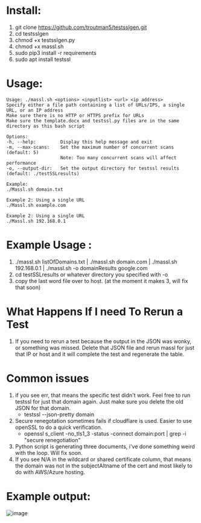# Install:
1. git clone https://github.com/troutman5/testsslgen.git
2. cd testsslgen
3. chmod +x testsslgen.py
4. chmod +x massl.sh
5. sudo pip3 install -r requirements
6. sudo apt install testssl


# Usage:
  ```
 Usage: ./massl.sh <options> <inputlist> <url> <ip address>
  Specify either a file path containing a list of URLs/IPS, a single URL, or an IP address
  Make sure there is no HTTP or HTTPS prefix for URLs
  Make sure the template.docx and testssl.py files are in the same directory as this bash script

Options:
  -h, --help:         Display this help message and exit
  -m, --max-scans:    Set the maximum number of concurrent scans (default: 5)
                      Note: Too many concurrent scans will affect performance
  -o, --output-dir:   Set the output directory for testssl results (default: ./testSSLresults)

Example:
  ./Massl.sh domain.txt

Example 2: Using a single URL
  ./Massl.sh example.com

Example 2: Using a single URL
  ./Massl.sh 192.168.0.1

```

# Example Usage :
1. ./massl.sh listOfDomains.txt | ./massl.sh domain.com | ./massl.sh 192.168.0.1 | ./massl.sh -o domainResults google.com 
2. cd testSSLresults or whatever directory you specified with -o
3. copy the last word file over to host. (at the moment it makes 3, will fix that soon)

# What Happens If I need To Rerun a Test
1. If you need to rerun a test because the output in the JSON was wonky, or something was missed. Delete that JSON file and rerun massl for just that IP or host and it will complete the test and regenerate the table.


# Common issues
  1. if you see err, that means the specific test didn't work. Feel free to run testssl for just that domain again. Just make sure you delete the old JSON for that domain.
      -  testssl --json-pretty domain
  2. Secure renegotation sometimes fails if cloudflare is used. Easier to use openSSL to do a quick verification.
      -  openssl s_client -no_tls1_3 -status -connect domain:port | grep -i "secure renegotiation"
  3. Python script is generating three documents, i've done something weird with the loop. Will fix soon.
  4. If you see N/A in the wildcard or shared certificate column, that means the domain was not in the subjectAltname of the cert and most likely to do with AWS/Azure hosting.
  
  
# Example output:
![image](https://github.com/troutman5/testsslgen/assets/24028482/bb8199a1-0fbc-4bb8-a5d4-64825da03dd3)
